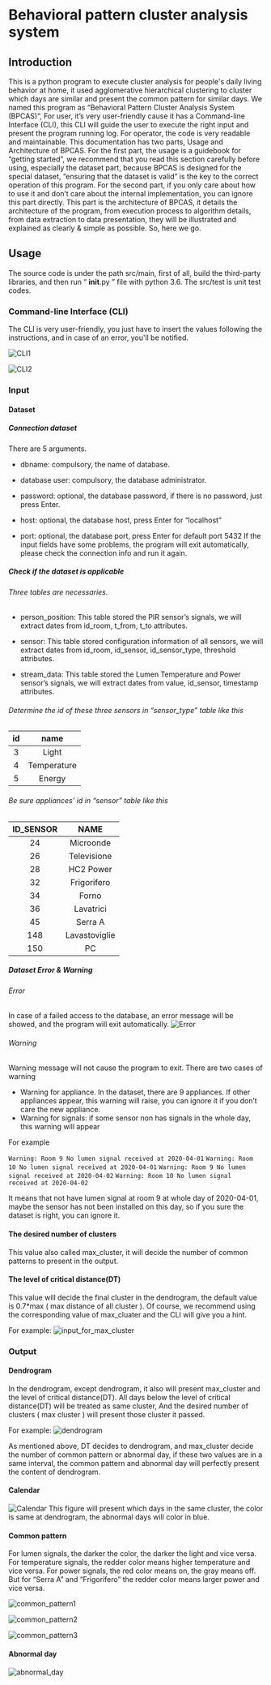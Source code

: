 # Behavioral pattern cluster analysis system



## Introduction

This is a python program to execute cluster analysis for people's daily living behavior at home, it used agglomerative hierarchical clustering to cluster which days are similar and present the common pattern for similar days.
We named this program as “Behavioral Pattern Cluster Analysis System (BPCAS)”, For user, it’s very user-friendly cause it has a Command-line Interface (CLI), this CLI will guide the user to execute the right input and present the program running log. For operator, the code is very readable and maintainable.
This documentation has two parts, Usage and Architecture of BPCAS.
For the first part, the usage is a guidebook for “getting started”, we recommend that you read this section carefully before using, especially the dataset part, because BPCAS is designed for the special dataset, “ensuring that the dataset is valid” is the key to the correct operation of this program.
For the second part, if you only care about how to use it and don’t care about the internal implementation, you can ignore this part directly. This part is the architecture of BPCAS, it details the architecture of the program, from execution process to algorithm details, from data extraction to data presentation, they will be illustrated and explained as clearly & simple as possible.
So, here we go.



## Usage

The source code is under the path src/main, first of all, build the third-party libraries, and then run “ __init__.py ” file with python 3.6. The src/test is unit test codes.



### Command-line Interface (CLI)

The CLI is very user-friendly, you just have to insert the values following the instructions, and in case of an error, you'll be notified.

![CLI1](https://github.com/ZHANG-Y-D/Behavioral_pattern_cluster_analysis/blob/master/documentation/maredown_pictures/interactive1.png)

![CLI2](https://github.com/ZHANG-Y-D/Behavioral_pattern_cluster_analysis/blob/master/documentation/maredown_pictures/interactive2.png)



### Input

#### Dataset

##### Connection dataset

There are 5 arguments.

 * dbname: compulsory, the name of database.

 * database user: compulsory, the database administrator.

 * password: optional, the database password, if there is no password, just press Enter.

 * host: optional, the database host, press Enter for “localhost”

 * port: optional, the database port, press Enter for default port 5432
If the input fields have some problems, the program will exit automatically, please check the connection info and run it again.



##### Check if the dataset is applicable

###### Three tables are necessaries.

* person_position: This table stored the PIR sensor’s signals, we will extract dates from
id_room, t_from, t_to attributes.

* sensor: This table stored configuration information of all sensors, we will extract dates
from id_room, id_sensor, id_sensor_type, threshold attributes.

* stream_data: This table stored the Lumen Temperature and Power sensor’s signals,
we will extract dates from value, id_sensor, timestamp attributes. 



###### Determine the id of these three sensors in “sensor_type” table like this

| id   |      name      |
|:--------:|:-------------:|
| 3 | Light |
| 4 |   Temperature   |
| 5 | Energy |



###### Be sure appliances’ id in “sensor” table like this

| ID_SENSOR   |      NAME      |
|:--------:|:-------------:|
| 24 | Microonde |
| 26 |   Televisione   |
| 28 | HC2 Power |
| 32 | Frigorifero |
| 34 |   Forno   |
| 36 | Lavatrici |
| 45 | Serra A |
| 148 |   Lavastoviglie   |
| 150 | PC |





##### Dataset Error & Warning



###### Error

In case of a failed access to the database, an error message will be showed, and the program will exit automatically.
![Error](https://github.com/ZHANG-Y-D/Behavioral_pattern_cluster_analysis/blob/master/documentation/maredown_pictures/data_base_error.png)



###### Warning

Warning message will not cause the program to exit. There are two cases of warning
 * Warning for appliance. In the dataset, there are 9 appliances. If other appliances appear, this warning will raise, you can ignore it if you don’t care the new appliance.
 * Warning for signals: if some sensor non has signals in the whole day, this warning will appear

For example

``Warning: Room 9 No lumen signal received at 2020-04-01``
``Warning: Room 10 No lumen signal received at 2020-04-01``
``Warning: Room 9 No lumen signal received at 2020-04-02``
``Warning: Room 10 No lumen signal received at 2020-04-02``

It means that not have lumen signal at room 9 at whole day of 2020-04-01, maybe the sensor has not been installed on this day, so if you sure the dataset is right, you can ignore it.



#### The desired number of clusters

This value also called max_cluster, it will decide the number of common patterns to present in the output.



#### The level of critical distance(DT)

This value will decide the final cluster in the dendrogram, the default value is 0.7*max ( max distance of all cluster ). Of course, we recommend using the corresponding value of max_cluater and the CLI will give you a hint.

For example:
![input_for_max_cluster](https://github.com/ZHANG-Y-D/Behavioral_pattern_cluster_analysis/blob/master/documentation/maredown_pictures/input_for_max_cluster.png)





### Output



#### Dendrogram

In the dendrogram, except dendrogram, it also will present max_cluster and the level of critical distance(DT).
All days below the level of critical distance(DT) will be treated as same cluster,
And the desired number of clusters ( max cluster ) will present those cluster it passed.

For example:
![dendrogram](https://github.com/ZHANG-Y-D/Behavioral_pattern_cluster_analysis/blob/master/documentation/maredown_pictures/dendrogram.png)

As mentioned above, DT decides to dendrogram, and max_cluster decide the number of common pattern or abnormal day, if these two values are in a same interval, the common pattern and abnormal day will perfectly present the content of dendrogram.



#### Calendar

![Calendar](https://github.com/ZHANG-Y-D/Behavioral_pattern_cluster_analysis/blob/master/documentation/maredown_pictures/calendar.png)
This figure will present which days in the same cluster, the color is same at dendrogram, the abnormal days will color in blue.



####  Common pattern

For lumen signals, the darker the color, the darker the light and vice versa.
For temperature signals, the redder color means higher temperature and vice versa.
For power signals, the red color means on, the gray means off. But for “Serra A” and “Frigorifero” the redder color means larger power and vice versa.

![common_pattern1](https://github.com/ZHANG-Y-D/Behavioral_pattern_cluster_analysis/blob/master/documentation/maredown_pictures/common_pattern1.png)

![common_pattern2](https://github.com/ZHANG-Y-D/Behavioral_pattern_cluster_analysis/blob/master/documentation/maredown_pictures/common_pattern2.png)

![common_pattern3](https://github.com/ZHANG-Y-D/Behavioral_pattern_cluster_analysis/blob/master/documentation/maredown_pictures/common_pattern3.png)



#### Abnormal day

![abnormal_day](https://github.com/ZHANG-Y-D/Behavioral_pattern_cluster_analysis/blob/master/documentation/maredown_pictures/abnormal_day.png)